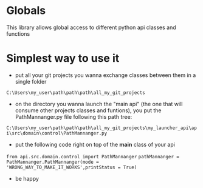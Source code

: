 # Globals
This library allows global access to different python api classes and functions

# Simplest way to use it

- put all your git projects you wanna exchange classes between them in a single folder

```C:\Users\my_user\path\path\path\all_my_git_projects```

- on the directory you wanna launch the "main api" (the one that will consume other projects classes and funtions), 
you put the PathMannanger.py file following this path tree:

```C:\Users\my_user\path\path\path\all_my_git_projects\my_launcher_api\api\src\domain\control\PathMannanger.py```

- put the following code right on top of the __main__ class of your api

```from api.src.domain.control import PathMannanger```
```pathMannanger = PathMannanger.PathMannanger(mode = 'WRONG_WAY_TO_MAKE_IT_WORKS',printStatus = True)```

- be happy
